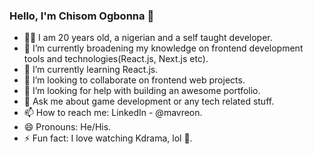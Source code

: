### Hello, I'm Chisom Ogbonna 👋
- 👦🏿 I am 20 years old, a nigerian and a self taught developer.
- 🔭 I’m currently broadening my knowledge on frontend development tools and technologies(React.js, Next.js etc).
- 🌱 I’m currently learning React.js.
- 👯 I’m looking to collaborate on frontend web projects.
- 🤔 I’m looking for help with building an awesome portfolio.
- 💬 Ask me about game development or any tech related stuff.
- 📫 How to reach me: LinkedIn - @mavreon.
- 😄 Pronouns: He/His.
- ⚡ Fun fact: I love watching Kdrama, lol 🤣.
